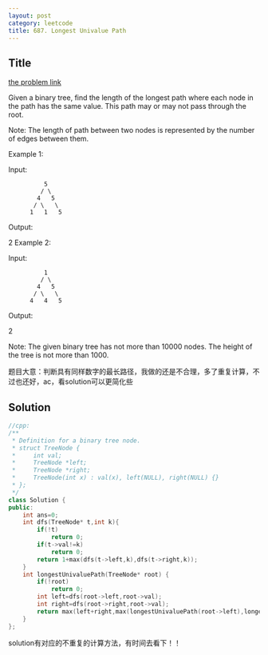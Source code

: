 ```yaml
---
layout: post
category: leetcode
title: 687. Longest Univalue Path
---
```

## Title
[the problem link](https://leetcode.com/problems/longest-univalue-path/description/)

Given a binary tree, find the length of the longest path where each node in the path has the same value. This path may or may not pass through the root.

Note: The length of path between two nodes is represented by the number of edges between them.

Example 1:

Input:

              5
             / \
            4   5
           / \   \
          1   1   5
Output:

2
Example 2:

Input:

              1
             / \
            4   5
           / \   \
          4   4   5
Output:

2

Note: The given binary tree has not more than 10000 nodes. The height of the tree is not more than 1000.

题目大意：判断具有同样数字的最长路径，我做的还是不合理，多了重复计算，不过也还好，ac，看solution可以更简化些

## Solution
```c++
//cpp:
/**
 * Definition for a binary tree node.
 * struct TreeNode {
 *     int val;
 *     TreeNode *left;
 *     TreeNode *right;
 *     TreeNode(int x) : val(x), left(NULL), right(NULL) {}
 * };
 */
class Solution {
public:
    int ans=0;
    int dfs(TreeNode* t,int k){
        if(!t)
            return 0;
        if(t->val!=k)
            return 0;
        return 1+max(dfs(t->left,k),dfs(t->right,k));
    }
    int longestUnivaluePath(TreeNode* root) {
        if(!root)
            return 0;
        int left=dfs(root->left,root->val);
        int right=dfs(root->right,root->val);
        return max(left+right,max(longestUnivaluePath(root->left),longestUnivaluePath(root->right)));
    }
};
```

solution有对应的不重复的计算方法，有时间去看下！！
